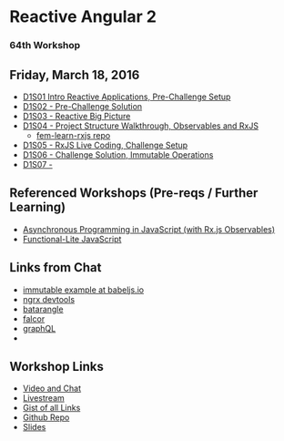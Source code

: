 # Reactive Angular 2

### 64th Workshop

## Friday, March 18, 2016

* [D1S01 Intro Reactive Applications, Pre-Challenge Setup](https://livestream.com/accounts/4894689/events/4998207/videos/116140065)
* [D1S02 - Pre-Challenge Solution](https://livestream.com/accounts/4894689/events/4998207/videos/116142434)
* [D1S03 - Reactive Big Picture](https://livestream.com/accounts/4894689/events/4998207/videos/116144870)
* [D1S04 - Project Structure Walkthrough, Observables and RxJS](https://livestream.com/accounts/4894689/events/4998207/videos/116148966)
    * [fem-learn-rxjs repo](https://github.com/onehungrymind/fem-learn-rxjs)
* [D1S05 - RxJS Live Coding, Challenge Setup ](https://livestream.com/accounts/4894689/events/4998207/videos/116162240)
* [D1S06 - Challenge Solution, Immutable Operations](https://livestream.com/accounts/4894689/events/4998207/videos/116164594)
* [D1S07 - ]()

## Referenced Workshops (Pre-reqs / Further Learning) 

* [Asynchronous Programming in JavaScript (with Rx.js Observables)](https://frontendmasters.com/courses/asynchronous-javascript/)
* [Functional-Lite JavaScript](https://frontendmasters.com/courses/functional-js-lite/)

## Links from Chat

* [immutable example at babeljs.io](https://babeljs.io/repl/#?evaluate=true&presets=es2015%2Creact%2Cstage-0%2Cstage-1%2Cstage-2%2Cstage-3&experimental=true&loose=false&spec=false&playground=true&code=let%20items%20%3D%20%5B1%2C2%2C3%5D%3B%0A%0A%2F%2F%20add%0Avar%20newItems%20%3D%20%5B...items%2C%2030%5D%0A%0A%2F%2Fremove%0Avar%20filtered%20%3D%20newItems.filter(item%20%3D%3E%20item%20!%3D%3D%202)%3B%0A%0A%2F%2F%20udpate%0Avar%20things%20%3D%20%5B1%2C2%2C3%2C4%2C5%5D.map(num%20%3D%3E%20(%7Bid%3A%20num%7D))%3B%0Avar%20i%20%3D%20things.findIndex(item%20%3D%3E%20item.id%20%3D%3D%3D%202)%3B%0A%0Avar%20updated%20%3D%20%5B%0A%20%20...things.slice(0%2C%20i)%2C%0A%20%20%7Bid%3A%202%2C%20name%3A%20'sadfj'%7D%2C%0A%20%20...things.slice(i%20%2B%201)%0A%5D%3B%0A%0Avar%20state%20%3D%20%7Bapp%3A%20%7B%7D%2C%20items%3A%20%5B1%5D%7D%0A%0A%2F%2F%20add%0Avar%20newState%20%3D%20Object.assign(%7B%7D%2C%20state%2C%20%7Bthings%3A2%7D)%0A%0A%2F%2F%20udpate%0Avar%20newState%20%3D%20%7B%0A%20%20...state%2C%0A%20%20app%3A%202%0A%7D%3B%0A)
* [ngrx devtools](https://github.com/ngrx/devtools)
* [batarangle](https://github.com/rangle/batarangle)
* [falcor](https://netflix.github.io/falcor/)
* [graphQL](https://facebook.github.io/react/blog/2015/05/01/graphql-introduction.html)
* 

## Workshop Links


* [Video and Chat](https://frontendmasters.com/live-event/reactive-angular-2/)
* [Livestream](https://livestream.com/accounts/4894689/events/4998207)
* [Gist of all Links](https://gist.github.com/mrkd/a359d120879f4d5362a9)
* [Github Repo](https://github.com/onehungrymind/fem-ng2-ngrx-app)
* [Slides](https://frontendmasters.com/assets/resources/lukasruebbelke/reactive-angular-2.pdf)
